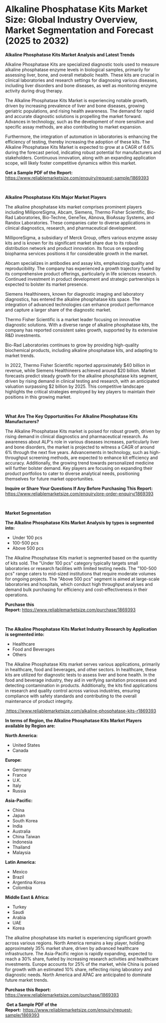 <p><h1>Alkaline Phosphatase Kits Market Size: Global Industry Overview, Market Segmentation and Forecast (2025 to 2032)</h1></p><p><strong>Alkaline Phosphatase Kits Market Analysis and Latest Trends</strong></p>
<p><p>Alkaline Phosphatase Kits are specialized diagnostic tools used to measure alkaline phosphatase enzyme levels in biological samples, primarily for assessing liver, bone, and overall metabolic health. These kits are crucial in clinical laboratories and research settings for diagnosing various diseases, including liver disorders and bone diseases, as well as monitoring enzyme activity during drug therapy.</p><p>The Alkaline Phosphatase Kits Market is experiencing notable growth, driven by increasing prevalence of liver and bone diseases, growing geriatric populations, and rising health awareness. The demand for rapid and accurate diagnostic solutions is propelling the market forward. Advances in technology, such as the development of more sensitive and specific assay methods, are also contributing to market expansion.</p><p>Furthermore, the integration of automation in laboratories is enhancing the efficiency of testing, thereby increasing the adoption of these kits. The Alkaline Phosphatase Kits Market is expected to grow at a CAGR of 6.6% during the forecast period, indicating robust potential for manufacturers and stakeholders. Continuous innovation, along with an expanding application scope, will likely foster competitive dynamics within this market.</p></p>
<p><strong>Get a Sample PDF of the Report:&nbsp;</strong> <a href="https://www.reliablemarketsize.com/enquiry/request-sample/1869393?utm_campaign=2626&utm_medium=2&utm_source=Github&utm_content=ia&utm_term=13042025&utm_id=alkaline-phosphatase-kits">https://www.reliablemarketsize.com/enquiry/request-sample/1869393</a></p>
<p>&nbsp;</p>
<p><strong>Alkaline Phosphatase Kits Major Market Players</strong></p>
<p><p>The alkaline phosphatase kits market comprises prominent players including MilliporeSigma, Abcam, Siemens, Thermo Fisher Scientific, Bio-Rad Laboratories, Bio-Techne, GeneTex, Abnova, BioAssay Systems, and Randox Laboratories. These companies cater to diverse applications in clinical diagnostics, research, and pharmaceutical development.</p><p>MilliporeSigma, a subsidiary of Merck Group, offers various enzyme assay kits and is known for its significant market share due to its robust distribution network and product innovation. Its focus on expanding biopharma services positions it for considerable growth in the market.</p><p>Abcam specializes in antibodies and assay kits, emphasizing quality and reproducibility. The company has experienced a growth trajectory fueled by its comprehensive product offerings, particularly in life sciences research. Continued investment in product development and strategic partnerships is expected to bolster its market presence.</p><p>Siemens Healthineers, known for diagnostic imaging and laboratory diagnostics, has entered the alkaline phosphatase kits space. The integration of advanced technologies can enhance product performance and capture a larger share of the diagnostic market.</p><p>Thermo Fisher Scientific is a market leader focusing on innovative diagnostic solutions. With a diverse range of alkaline phosphatase kits, the company has reported consistent sales growth, supported by its extensive R&D investments.</p><p>Bio-Rad Laboratories continues to grow by providing high-quality biochemical products, including alkaline phosphatase kits, and adapting to market trends. </p><p>In 2022, Thermo Fisher Scientific reported approximately $40 billion in revenue, while Siemens Healthineers achieved around $20 billion. Market forecasts predict steady growth for the alkaline phosphatase kits segment, driven by rising demand in clinical testing and research, with an anticipated valuation surpassing $2 billion by 2025. This competitive landscape highlights the critical strategies employed by key players to maintain their positions in this growing market.</p></p>
<p>&nbsp;</p>
<p><strong>What Are The Key Opportunities For Alkaline Phosphatase Kits Manufacturers?</strong></p>
<p><p>The Alkaline Phosphatase Kits market is poised for robust growth, driven by rising demand in clinical diagnostics and pharmaceutical research. As awareness about ALP's role in various diseases increases, particularly liver and bone disorders, the market is projected to witness a CAGR of around 6% through the next five years. Advancements in technology, such as high-throughput screening methods, are expected to enhance kit efficiency and accuracy. Additionally, the growing trend towards personalized medicine will further bolster demand. Key players are focusing on expanding their product portfolios to cater to diverse analytical needs, positioning themselves for future market opportunities.</p></p>
<p><strong>Inquire or Share Your Questions If Any Before Purchasing This Report:</strong> <a href="https://www.reliablemarketsize.com/enquiry/pre-order-enquiry/1869393?utm_campaign=2626&utm_medium=2&utm_source=Github&utm_content=ia&utm_term=13042025&utm_id=alkaline-phosphatase-kits">https://www.reliablemarketsize.com/enquiry/pre-order-enquiry/1869393</a></p>
<p>&nbsp;</p>
<p><strong>Market Segmentation</strong></p>
<p><strong>The Alkaline Phosphatase Kits Market Analysis by types is segmented into:</strong></p>
<p><ul><li>Under 100 pcs</li><li>100-500 pcs</li><li>Above 500 pcs</li></ul></p>
<p><p>The Alkaline Phosphatase Kits market is segmented based on the quantity of kits sold. The "Under 100 pcs" category typically targets small laboratories or research facilities with limited testing needs. The "100-500 pcs" range caters to mid-sized institutions that require moderate volumes for ongoing projects. The "Above 500 pcs" segment is aimed at large-scale laboratories and hospitals, which conduct high throughput analyses and demand bulk purchasing for efficiency and cost-effectiveness in their operations.</p></p>
<p><strong>Purchase this Report:&nbsp;</strong><a href="https://www.reliablemarketsize.com/purchase/1869393?utm_campaign=2626&utm_medium=2&utm_source=Github&utm_content=ia&utm_term=13042025&utm_id=alkaline-phosphatase-kits">https://www.reliablemarketsize.com/purchase/1869393</a></p>
<p>&nbsp;</p>
<p><strong>The Alkaline Phosphatase Kits Market Industry Research by Application is segmented into:</strong></p>
<p><ul><li>Healthcare</li><li>Food and Beverages</li><li>Others</li></ul></p>
<p><p>The Alkaline Phosphatase Kits market serves various applications, primarily in healthcare, food and beverages, and other sectors. In healthcare, these kits are utilized for diagnostic tests to assess liver and bone health. In the food and beverage industry, they aid in verifying sanitation processes and detecting contamination in products. Additionally, the kits find applications in research and quality control across various industries, ensuring compliance with safety standards and contributing to the overall maintenance of product integrity.</p></p>
<p><a href="https://www.reliablemarketsize.com/alkaline-phosphatase-kits-r1869393?utm_campaign=2626&utm_medium=2&utm_source=Github&utm_content=ia&utm_term=13042025&utm_id=alkaline-phosphatase-kits">&nbsp;https://www.reliablemarketsize.com/alkaline-phosphatase-kits-r1869393</a></p>
<p><strong>In terms of Region, the Alkaline Phosphatase Kits Market Players available by Region are:</strong></p>
<p>
    <p> <strong> North America: </strong>
        <ul>
            <li>United States</li>
            <li>Canada</li>
        </ul>
        </p> 
    <p> <strong> Europe: </strong>
        <ul>
            <li>Germany</li>
            <li>France</li>
            <li>U.K.</li>
            <li>Italy</li>
            <li>Russia</li>
        </ul>
        </p> 
    <p> <strong> Asia-Pacific: </strong>
        <ul>
            <li>China</li>
            <li>Japan</li>
            <li>South Korea</li>
            <li>India</li>
            <li>Australia</li>
            <li>China Taiwan</li>
            <li>Indonesia</li>
            <li>Thailand</li>
            <li>Malaysia</li>
        </ul>
        </p> 
    <p> <strong> Latin America: </strong>
        <ul>
            <li>Mexico</li>
            <li>Brazil</li>
            <li>Argentina Korea</li>
            <li>Colombia</li>
        </ul>
        </p> 
    <p> <strong> Middle East & Africa: </strong>
        <ul>
            <li>Turkey</li>
            <li>Saudi</li>
            <li>Arabia</li>
            <li>UAE</li>
            <li>Korea</li>
        </ul>
    </p>
    </p>
<p><p>The alkaline phosphatase kits market is experiencing significant growth across various regions. North America remains a key player, holding approximately 35% market share, driven by advanced healthcare infrastructure. The Asia-Pacific region is rapidly expanding, expected to reach a 30% share, fueled by increasing research activities and healthcare investments. Europe accounts for 25% of the market, while China is poised for growth with an estimated 10% share, reflecting rising laboratory and diagnostic needs. North America and APAC are anticipated to dominate future market trends.</p></p>
<p><strong>Purchase this Report: </strong><a href="https://www.reliablemarketsize.com/purchase/1869393?utm_campaign=2626&utm_medium=2&utm_source=Github&utm_content=ia&utm_term=13042025&utm_id=alkaline-phosphatase-kits">https://www.reliablemarketsize.com/purchase/1869393</a></p>
<p>&nbsp;<strong>Get a Sample PDF of the Report:&nbsp;&nbsp;</strong><a href="https://www.reliablemarketsize.com/enquiry/request-sample/1869393?utm_campaign=2626&utm_medium=2&utm_source=Github&utm_content=ia&utm_term=13042025&utm_id=alkaline-phosphatase-kits">https://www.reliablemarketsize.com/enquiry/request-sample/1869393</a></p>
<p><strong></strong></p>
<p><p></p><p></p><p></p></p>